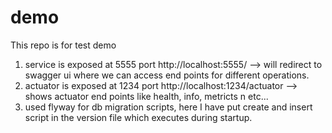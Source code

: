 # demo
This repo is for test demo

1. service is exposed at 5555 port
    http://localhost:5555/ --> will redirect to swagger ui where we can access end points for different operations.
2. actuator is exposed at 1234 port
    http://localhost:1234/actuator --> shows actuator end points like health, info, metricts n etc...
3. used flyway for db migration scripts, here I have put create and insert script in the version file which executes during startup.
